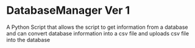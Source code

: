 # DatabaseManager Ver 1
A Python Script that allows the script to get information from a database and can convert database information into 
a csv file and uploads csv file into the database

